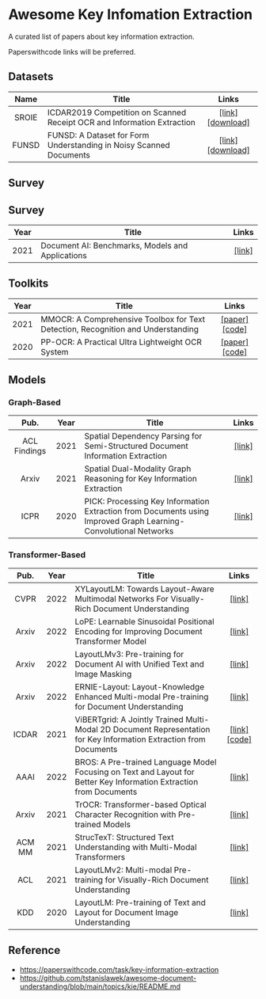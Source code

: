 # Awesome Key Infomation Extraction

A curated list of papers about key information extraction.

Paperswithcode links will be preferred.

## Datasets

| Name  | Title                                                                   |                                                    Links                                                    |
|:-----:| ----------------------------------------------------------------------- |:-----------------------------------------------------------------------------------------------------------:|
| SROIE | ICDAR2019 Competition on Scanned Receipt OCR and Information Extraction | [[link]](https://paperswithcode.com/dataset/sroie)[[download]](https://rrc.cvc.uab.es/?ch=13&com=downloads) |
| FUNSD | FUNSD: A Dataset for Form Understanding in Noisy Scanned Documents      |   [[link]](https://paperswithcode.com/dataset/funsd)[[download]](https://guillaumejaume.github.io/FUNSD/)   |


## Survey

## Survey

| Year | Title                                            |                                    Links                                     |
| ---- | ------------------------------------------------ |:----------------------------------------------------------------------------:|
| 2021 | Document AI: Benchmarks, Models and Applications | [[link]](https://paperswithcode.com/paper/document-ai-benchmarks-models-and) |

## Toolkits


| Year | Title                                                                            |                                                Links                                                 |
| ---- | -------------------------------------------------------------------------------- |:----------------------------------------------------------------------------------------------------:|
| 2021 | MMOCR: A Comprehensive Toolbox for Text Detection, Recognition and Understanding |    [[paper]](https://arxiv.org/pdf/2108.06543v1.pdf)[[code]](https://github.com/open-mmlab/mmocr)    |
| 2020 | PP-OCR: A Practical Ultra Lightweight OCR System                                 | [[paper]](https://arxiv.org/pdf/2009.09941v3.pdf)[[code]](https://github.com/PaddlePaddle/PaddleOCR) |

## Models

### Graph-Based
|     Pub.     | Year | Title                                                                                                           |                                          Links                                           |
|:------------:|:----:| --------------------------------------------------------------------------------------------------------------- |:----------------------------------------------------------------------------------------:|
| ACL Findings | 2021 | Spatial Dependency Parsing for Semi-Structured Document Information Extraction                                  |  [[link]](https://paperswithcode.com/paper/spatial-dependency-parsing-for-2d-document)   |
|    Arxiv     | 2021 | Spatial Dual-Modality Graph Reasoning for Key Information Extraction                                            | [[link]](https://paperswithcode.com/paper/spatial-dual-modality-graph-reasoning-for-key) |
|     ICPR     | 2020 | PICK: Processing Key Information Extraction from Documents using Improved Graph Learning-Convolutional Networks |  [[link]](https://paperswithcode.com/paper/pick-processing-key-information-extraction)   |

### Transformer-Based

|  Pub.  | Year | Title                                                                                                               |                                                                      Links                                                                      |
|:------:|:----:| ------------------------------------------------------------------------------------------------------------------- |:-----------------------------------------------------------------------------------------------------------------------------------------------:|
|  CVPR  | 2022 | XYLayoutLM: Towards Layout-Aware Multimodal Networks For Visually-Rich Document Understanding                       |                              [[link]](https://paperswithcode.com/paper/xylayoutlm-towards-layout-aware-multimodal)                              |
| Arxiv  | 2022 | LoPE: Learnable Sinusoidal Positional Encoding for Improving Document Transformer Model                             |                            [[link]](https://paperswithcode.com/paper/lope-learnable-sinusoidal-positional-encoding)                             |
| Arxiv  | 2022 | LayoutLMv3: Pre-training for Document AI with Unified Text and Image Masking                                        |                             [[link]](https://paperswithcode.com/paper/layoutlmv3-pre-training-for-document-ai-with)                             |
| Arxiv  | 2022 | ERNIE-Layout: Layout-Knowledge Enhanced Multi-modal Pre-training for Document Understanding                         |                             [[link]](https://paperswithcode.com/paper/ernie-layout-layout-knowledge-enhanced-multi)                             |
| ICDAR  | 2021 | ViBERTgrid: A Jointly Trained Multi-Modal 2D Document Representation for Key Information Extraction from Documents  | [[link]](https://paperswithcode.com/paper/vibertgrid-a-jointly-trained-multi-modal-2d)[[code]](https://github.com/ZeningLin/ViBERTgrid-PyTorch) |
|  AAAI  | 2022 | BROS: A Pre-trained Language Model Focusing on Text and Layout for Better Key Information Extraction from Documents |                               [[link]](https://paperswithcode.com/paper/bros-a-layout-aware-pre-trained-language)                               |
| Arxiv  | 2021 | TrOCR: Transformer-based Optical Character Recognition with Pre-trained Models                                      |                              [[link]](https://paperswithcode.com/paper/trocr-transformer-based-optical-character)                               |
| ACM MM | 2021 | StrucTexT: Structured Text Understanding with Multi-Modal Transformers                                              |                             [[link]](https://paperswithcode.com/paper/structext-structured-text-understanding-with)                             |
|  ACL   | 2021 | LayoutLMv2: Multi-modal Pre-training for Visually-Rich Document Understanding                                       |                               [[link]](https://paperswithcode.com/paper/layoutlmv2-multi-modal-pre-training-for)                                |
|  KDD   | 2020 | LayoutLM: Pre-training of Text and Layout for Document Image Understanding                                          |                             [[link]](https://paperswithcode.com/paper/layoutlm-pre-training-of-text-and-layout-for)                             |


## Reference

- https://paperswithcode.com/task/key-information-extraction
- https://github.com/tstanislawek/awesome-document-understanding/blob/main/topics/kie/README.md